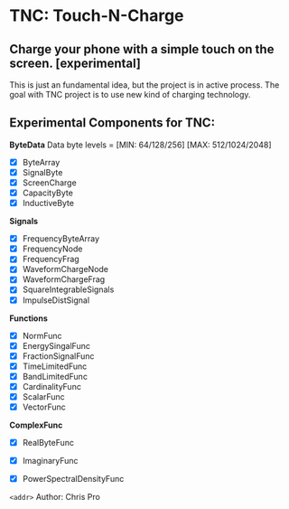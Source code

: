 # TNC: Touch-N-Charge
## Charge your phone  with a simple touch on the screen. [experimental]

This is just an fundamental idea, but the project is in active process.
The goal with TNC project is to use new kind of charging technology.



## Experimental Components for TNC:


**ByteData**
Data byte levels = [MIN: 64/128/256] [MAX: 512/1024/2048]
- [x] ByteArray 
- [x] SignalByte 
- [x] ScreenCharge 
- [x] CapacityByte
- [x] InductiveByte

**Signals** 
- [x] FrequencyByteArray
- [x] FrequencyNode
- [x] FrequencyFrag
- [x] WaveformChargeNode
- [x] WaveformChargeFrag
- [x] SquareIntegrableSignals
- [x] ImpulseDistSignal

**Functions**
- [x] NormFunc
- [x] EnergySingalFunc
- [x] FractionSignalFunc
- [x] TimeLimitedFunc
- [x] BandLimitedFunc
- [x] CardinalityFunc
- [x] ScalarFunc
- [x] VectorFunc

**ComplexFunc**
- [x] RealByteFunc
- [x] ImaginaryFunc
- [x] PowerSpectralDensityFunc


`<addr>` 
Author: Chris Pro

